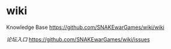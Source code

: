wiki
====

Knowledge Base  https://github.com/SNAKEwarGames/wiki/wiki

*论坛入口*      https://github.com/SNAKEwarGames/wiki/issues
